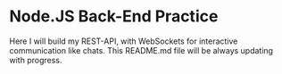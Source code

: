 # Node.JS Back-End Practice

Here I will build my REST-API, with WebSockets for interactive communication like chats.
This README.md file will be always updating with progress. 
